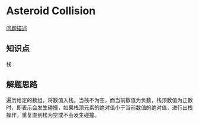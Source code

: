 # Asteroid Collision

[问题描述](https://leetcode.com/problems/asteroid-collision/)

## 知识点

栈

## 解题思路

遍历给定的数组，将数值入栈。当栈不为空，而当前数值为负数，栈顶数值为正数时，即表示会发生碰撞，如果栈顶元素的绝对值小于当前数值的绝对值，进行出栈操作，重复直到栈为空或不会发生碰撞。

